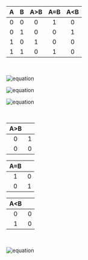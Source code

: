 | **A** | **B** | **A>B** | **A=B** | **A<B** |
| :-: | :-: | :-: | :-: | :-: |
| 0 | 0 | 0 | 1 | 0 |
| 0 | 1 | 0 | 0 | 1 |
| 1 | 0 | 1 | 0 | 0 |
| 1 | 1 | 0 | 1 | 0 |

&nbsp;

![equation](https://latex.codecogs.com/gif.latex?y_{A>B}^{SoP}=(A*\bar{B}))


![equation](https://latex.codecogs.com/gif.latex?y_{A=B}^{SoP}=(A*B)&plus;(\bar{A}*\bar{B}))


![equation](https://latex.codecogs.com/gif.latex?y_{A<B}^{PoS}=(A&plus;B)*(\bar{A}&plus;\bar{B})*(\bar{A}&plus;B))

&nbsp;

|**A>B**||	
| :-: | :-: |
| 0 | 1 |	
| 0 | 0 |	



|**A=B**||	
| :-: | :-: |
| 1 | 0 |	
| 0 | 1 |	



|**A<B**||
| :-: | :-: |
| 0 | 0 |
| 1 | 0 |

&nbsp; 

![equation](https://latex.codecogs.com/gif.latex?y_{A<B}^{PoS,min}=\bar{A}*B) 
